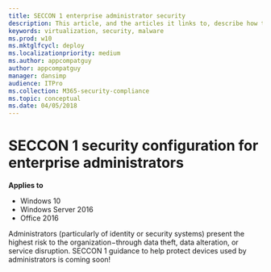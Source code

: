 ```yaml
---
title: SECCON 1 enterprise administrator security
description: This article, and the articles it links to, describe how to use the Windows SECCON framework in your organization
keywords: virtualization, security, malware
ms.prod: w10
ms.mktglfcycl: deploy
ms.localizationpriority: medium
ms.author: appcompatguy
author: appcompatguy
manager: dansimp
audience: ITPro
ms.collection: M365-security-compliance
ms.topic: conceptual
ms.date: 04/05/2018
---
```


# SECCON 1 security configuration for enterprise administrators

**Applies to**  

-   Windows 10
-   Windows Server 2016 
-   Office 2016 


Administrators (particularly of identity or security systems) present the highest risk to the organization−through data theft, data alteration, or service disruption. 
SECCON 1 guidance to help protect devices used by administrators is coming soon!


